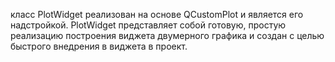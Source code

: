 класс PlotWidget реализован на основе QCustomPlot и является его надстройкой. PlotWidget представляет собой готовую, простую реализацию построения виджета двумерного графика и создан с целью быстрого внедрения в виджета в проект. 
